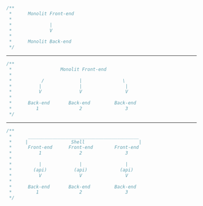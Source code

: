 ```ts
/**
 *      Monolit Front-end
 * 
 *              |
 *              V
 * 
 *      Monolit Back-end
 */
```

------------------------------------------------------------

```ts
/**
 *                  Monolit Front-end
 *
 *           /             |               \
 *          |              |                |   
 *          V              V                V
 * 
 *      Back-end       Back-end         Back-end
 *         1               2                3
 */
```

------------------------------------------------------------

```ts
/**
 *      _________________________________________
 *     |                Shell                    |
 *      Front-end      Front-end        Front-end
 *          1              2                3
 *
 *          |              |                |
 *        (api)          (api)            (api)   
 *          V              V                V
 * 
 *      Back-end       Back-end         Back-end
 *         1               2                3
 */
```
